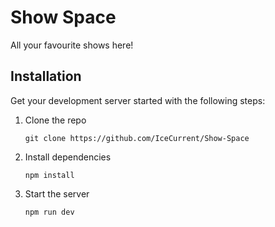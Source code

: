 # Show Space

All your favourite shows here!

## Installation

Get your development server started with the following steps:

1. Clone the repo
   ```
   git clone https://github.com/IceCurrent/Show-Space
   ```
3. Install dependencies
   ```
   npm install
   ```

4. Start the server
   ```
   npm run dev
   ```
   
